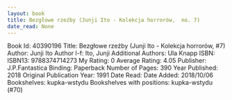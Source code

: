 ```yaml
---
layout: book
title: Bezgłowe rzeźby (Junji Ito - Kolekcja horrorów,  no. 7)
date_read: None
---
```


Book Id: 40390196
Title: Bezgłowe rzeźby (Junji Ito - Kolekcja horrorów, #7)
Author: Junji Ito
Author l-f: Ito, Junji
Additional Authors: Ula Knapp
ISBN: 
ISBN13: 9788374714273
My Rating: 0
Average Rating: 4.05
Publisher: J.P.Fantastica
Binding: Paperback
Number of Pages: 390
Year Published: 2018
Original Publication Year: 1991
Date Read: 
Date Added: 2018/10/06
Bookshelves: kupka-wstydu
Bookshelves with positions: kupka-wstydu (#70)

